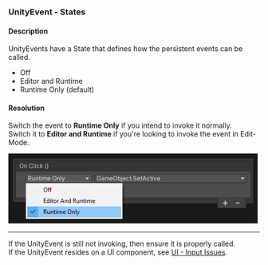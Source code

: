 ### UnityEvent - States
#### Description
UnityEvents have a State that defines how the persistent events can be called.  
- Off
- Editor and Runtime
- Runtime Only (default)
#### Resolution
Switch the event to **Runtime Only** if you intend to invoke it normally.  
Switch it to **Editor and Runtime** if you're looking to invoke the event in Edit-Mode.  

![Unity Event States](unity-event-state.png)

---  

If the UnityEvent is still not invoking, then ensure it is properly called.  
If the UnityEvent resides on a UI component, see [UI - Input Issues](../../UI/Input%20Issues.md).
